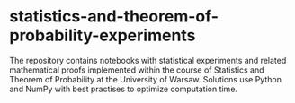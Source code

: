 # statistics-and-theorem-of-probability-experiments
The repository contains notebooks with statistical experiments and related mathematical proofs implemented within the course of Statistics and Theorem of Probability at the University of Warsaw. Solutions use Python and NumPy with best practises to optimize computation time.
